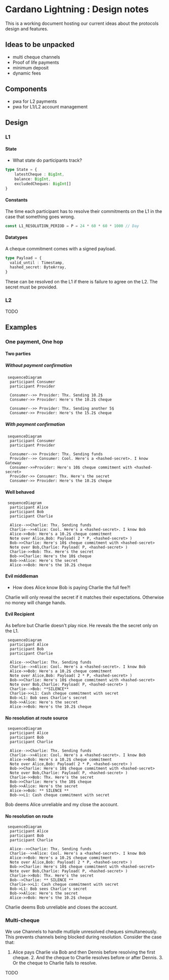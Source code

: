 # Cardano Lightning : Design notes

This is a working document hosting our current ideas about the protocols design and features.

## Ideas to be unpacked

- multi cheque channels 
- Proof of life payments 
- minimum deposit
- dynamic fees

## Components

+ pwa for L2 payments 
+ pwa for L1/L2 account management 

## Design

### L1

#### State

+ What state do participants track? 

```ts
type State = {
    latestCheque : BigInt,
    balance: BigInt,
    excludedCheques: BigInt[]
}
```

#### Constants 

The time each participant has to resolve their commitments on the L1
in the case that something goes wrong.
```ts
const L1_RESOLUTION_PERIOD = P = 24 * 60 * 60 * 1000 // Day 
```

#### Datatypes

A cheque commitment comes with a signed payload.
```ts
type Payload = {
  valid_until : Timestamp,
  hashed_secret: ByteArray,
}
```
These can be resolved on the L1 if there is failure to agree on the L2.
The secret must be provided. 

### L2 

TODO

## Examples 

### One payment, One hop

#### Two parties

##### Without payment confirmation

```mermaid
 sequenceDiagram
  participant Consumer
  participant Provider

  Consumer-->> Provider: Thx. Sending 10.2$
  Consumer->> Provider: Here's the 10.2$ cheque

  Consumer-->> Provider: Thx. Sending another 5$ 
  Consumer->> Provider: Here's the 15.2$ cheque
```

##### With payment confirmation

```mermaid
 sequenceDiagram
  participant Consumer
  participant Provider

  Consumer-->> Provider: Thx. Sending funds
  Provider-->> Consumer: Cool. Here's a <hashed-secret>. I know  Gateway
  Consumer->>Provider: Here's 10$ cheque commitment with <hashed-secret>
  Provider->> Consumer: Thx. Here's the secret
  Consumer->> Provider: Here's the 10.2$ cheque
```

#### Well behaved

```mermaid
 sequenceDiagram
  participant Alice
  participant Bob
  participant Charlie

  Alice-->>Charlie: Thx. Sending funds
  Charlie-->>Alice: Cool. Here's a <hashed-secret>. I know Bob
  Alice->>Bob: Here's a 10.2$ cheque commitment
  Note over Alice,Bob: Payload( 2 * P, <hashed-secret> )
  Bob->>Charlie: Here's 10$ cheque commitment with <hashed-secret>
  Note over Bob,Charlie: Payload( P, <hashed-secret> )
  Charlie->>Bob: Thx. Here's the secret
  Bob->>Charlie: Here's the 10$ cheque
  Bob->>Alice: Here's the secret
  Alice->>Bob: Here's the 10.2$ cheque
```

#### Evil middleman 

+ How does Alice know Bob is paying Charlie the full fee?! 

Charlie will only reveal the secret if it matches their expectations. 
Otherwise no money will change hands. 


#### Evil Recipient

As before but Charlie doesn't play nice.
He reveals the the secret only on the L1.

```mermaid
 sequenceDiagram
  participant Alice
  participant Bob
  participant Charlie

  Alice-->>Charlie: Thx. Sending funds
  Charlie-->>Alice: Cool. Here's a <hashed-secret>. I know Bob
  Alice->>Bob: Here's a 10.2$ cheque commitment
  Note over Alice,Bob: Payload( 2 * P, <hashed-secret> )
  Bob->>Charlie: Here's 10$ cheque commitment with <hashed-secret>
  Note over Bob,Charlie: Payload( P, <hashed-secret> )
  Charlie-->Bob: **SILENCE**
  Charlie->>L1: Cash cheque commitment with secret
  Bob->L1: Bob sees Charlie's secret
  Bob->>Alice: Here's the secret
  Alice->>Bob: Here's the 10.2$ cheque
```

#### No resolution at route source

```mermaid
 sequenceDiagram
  participant Alice
  participant Bob
  participant Charlie

  Alice-->>Charlie: Thx. Sending funds
  Charlie-->>Alice: Cool. Here's a <hashed-secret>. I know Bob
  Alice->>Bob: Here's a 10.2$ cheque commitment
  Note over Alice,Bob: Payload( 2 * P, <hashed-secret> )
  Bob->>Charlie: Here's 10$ cheque commitment with <hashed-secret>
  Note over Bob,Charlie: Payload( P, <hashed-secret> )
  Charlie->>Bob: Thx. Here's the secret
  Bob->>Charlie: Here's the 10$ cheque
  Bob->>Alice: Here's the secret
  Alice->>Bob: ** SILENCE **
  Bob->>L1: Cash cheque commitment with secret
```
Bob deems Alice unreliable and my close the account. 

#### No resolution on route

```mermaid
 sequenceDiagram
  participant Alice
  participant Bob
  participant Charlie

  Alice-->>Charlie: Thx. Sending funds
  Charlie-->>Alice: Cool. Here's a <hashed-secret>. I know Bob
  Alice->>Bob: Here's a 10.2$ cheque commitment
  Note over Alice,Bob: Payload( 2 * P, <hashed-secret> )
  Bob->>Charlie: Here's 10$ cheque commitment with <hashed-secret>
  Note over Bob,Charlie: Payload( P, <hashed-secret> )
  Charlie->>Bob: Thx. Here's the secret
  Bob-->Charlie: ** SILENCE **
  Charlie->>L1: Cash cheque commitment with secret
  Bob->L1: Bob sees Charlie's secret
  Bob->>Alice: Here's the secret
  Alice->>Bob: Here's the 10.2$ cheque
```
Charlie deems Bob unreliable and closes the account.

### Multi-cheque 

We use Channels to handle mutliple unresolved cheques simultaneously.
This prevents channels being blocked during resolution.
Consider the case that: 

1. Alice pays Charlie via Bob and then Dennis before resolving the first cheque.
    2. And the cheque to Charlie resolves before or after Dennis. 
    3. Or the cheque to Charlie fails to resolve.  

TODO
